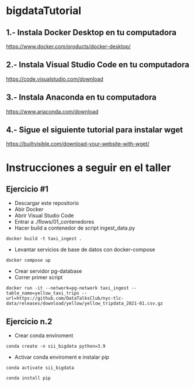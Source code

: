 # bigdataTutorial

## 1.- Instala Docker Desktop en tu computadora 

https://www.docker.com/products/docker-desktop/

## 2.- Instala Visual Studio Code en tu computadora 

https://code.visualstudio.com/download

## 3.- Instala Anaconda en tu computadora 

https://www.anaconda.com/download

## 4.- Sigue el siguiente tutorial para instalar wget

https://builtvisible.com/download-your-website-with-wget/


# Instrucciones a seguir en el taller

## Ejercicio #1

- Descargar este repositorio
- Abir Docker
- Abrir Visual Studio Code
- Entrar a ./flows/01_contenedores
- Hacer build a contenedor de script ingest_data.py

```
docker build -t taxi_ingest .
```

- Levantar servicios de base de datos con docker-compose

```
docker compose up
```

- Crear servidor pg-database
- Correr primer script

```
docker run -it --network=pg-network taxi_ingest --table_name=yellow_taxi_trips --url=https://github.com/DataTalksClub/nyc-tlc-data/releases/download/yellow/yellow_tripdata_2021-01.csv.gz 
```

## Ejercicio n.2

- Crear conda enviroment

```
conda create -n sii_bigdata python=3.9
```

- Activar conda enviroment e instalar pip

```
conda activate sii_bigdata

conda install pip
```

